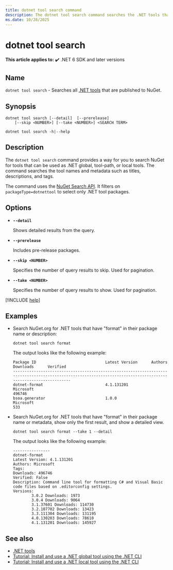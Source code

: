 ```yaml
---
title: dotnet tool search command
description: The dotnet tool search command searches the .NET tools that are published to NuGet.org.
ms.date: 10/28/2025
---
```

# dotnet tool search

**This article applies to:** ✔️ .NET 6 SDK and later versions

## Name

`dotnet tool search` - Searches all [.NET tools](global-tools.md) that are published to NuGet.

## Synopsis

```dotnetcli
dotnet tool search [--detail]  [--prerelease]
    [--skip <NUMBER>] [--take <NUMBER>] <SEARCH TERM>

dotnet tool search -h|--help
```

## Description

The `dotnet tool search` command provides a way for you to search NuGet for tools that can be used as .NET global, tool-path, or local tools. The command searches the tool names and metadata such as titles, descriptions, and tags.

The command uses the [NuGet Search API](/nuget/api/search-query-service-resource#search-for-packages). It filters on `packageType=dotnettool` to select only .NET tool packages.

## Options

- **`--detail`**

  Shows detailed results from the query.

- **`--prerelease`**

  Includes pre-release packages.

- **`--skip <NUMBER>`**

  Specifies the number of query results to skip. Used for pagination.

- **`--take <NUMBER>`**

  Specifies the number of query results to show. Used for pagination.

[!INCLUDE [help](../../../includes/cli-help.md)]

## Examples

- Search NuGet.org for .NET tools that have "format" in their package name or description:

  ```dotnetcli
  dotnet tool search format
  ```

  The output looks like the following example:

  ```output
  Package ID                              Latest Version      Authors                                                                     Downloads      Verified
  ---------------------------------------------------------------------------------------------------------------------------------------------------------------
  dotnet-format                           4.1.131201          Microsoft                                                                   496746
  bsoa.generator                          1.0.0               Microsoft                                                                   533
  ```

- Search NuGet.org for .NET tools that have "format" in their package name or metadata, show only the first result, and show a detailed view.

  ```dotnetcli
  dotnet tool search format --take 1 --detail
  ```

  The output looks like the following example:

  ```output
  ----------------
  dotnet-format
  Latest Version: 4.1.131201
  Authors: Microsoft
  Tags:
  Downloads: 496746
  Verified: False
  Description: Command line tool for formatting C# and Visual Basic code files based on .editorconfig settings.
  Versions:
          3.0.2 Downloads: 1973
          3.0.4 Downloads: 9064
          3.1.37601 Downloads: 114730
          3.2.107702 Downloads: 13423
          3.3.111304 Downloads: 131195
          4.0.130203 Downloads: 78610
          4.1.131201 Downloads: 145927
  ```

## See also

- [.NET tools](global-tools.md)
- [Tutorial: Install and use a .NET global tool using the .NET CLI](global-tools-how-to-use.md)
- [Tutorial: Install and use a .NET local tool using the .NET CLI](local-tools-how-to-use.md)
